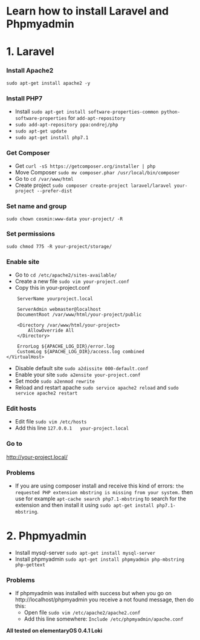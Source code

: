 # Learn how to install Laravel and Phpmyadmin

# 1. Laravel

### Install Apache2
``sudo apt-get install apache2 -y``

### Install PHP7
- Install ``sudo apt-get install software-properties-common python-software-properties`` for ``add-apt-repository``
- ``sudo add-apt-repository ppa:ondrej/php``
- ``sudo apt-get update``
- ``sudo apt-get install php7.1``

### Get Composer
- Get 
``curl -sS https://getcomposer.org/installer | php``
- Move Composer
``sudo mv composer.phar /usr/local/bin/composer``
- Go to 
``cd /var/www/html``
- Create project
``sudo composer create-project laravel/laravel your-project --prefer-dist``

### Set name and group
``sudo chown cosmin:www-data your-project/ -R``

### Set permissions
``sudo chmod 775 -R your-project/storage/``

### Enable site
- Go to 
``cd /etc/apache2/sites-available/``
- Create a new file 
``sudo vim your-project.conf``
- Copy this in your-project.conf
```<VirtualHost *:80>
    ServerName yourproject.local

    ServerAdmin webmaster@localhost
    DocumentRoot /var/www/html/your-project/public

    <Directory /var/www/html/your-project>
        AllowOverride All
    </Directory>

    ErrorLog ${APACHE_LOG_DIR}/error.log
    CustomLog ${APACHE_LOG_DIR}/access.log combined
</VirtualHost>
```
- Disable default site ``sudo a2dissite 000-default.conf``
- Enable your site ``sudo a2ensite your-project.conf``
- Set mode ``sudo a2enmod rewrite``
- Reload and restart apache ``sudo service apache2 reload`` and ``sudo service apache2 restart``

### Edit hosts
- Edit file ``sudo vim /etc/hosts``
- Add this line	``127.0.0.1   your-project.local``

### Go to
http://your-project.local/


### Problems

- If you are using composer install and receive this kind of errors: ``the requested PHP extension mbstring is missing from your system.`` then use for example ``apt-cache search php7.1-mbstring`` to search for the extension and then install it using ``sudo apt-get install php7.1-mbstring``.

# 2. Phpmyadmin

- Install mysql-server
``sudo apt-get install mysql-server``
- Install phpmyadmin
``sudo apt-get install phpmyadmin php-mbstring php-gettext``

### Problems

- If phpmyadmin was installed with success but when you go on http://localhost/phpmyadmin you receive a not found message, then do this:
    - Open file 
    ``sudo vim /etc/apache2/apache2.conf``
    - Add this line somewhere:
    ``Include /etc/phpmyadmin/apache.conf``

**All tested on elementaryOS 0.4.1 Loki**

